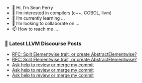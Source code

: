 - 👋 Hi, I’m Sean Perry
- 👀 I’m interested in compilers (c++, COBOL, llvm)
- 🌱 I’m currently learning ...
- 💞️ I’m looking to collaborate on ...
- 📫 How to reach me ...

<!---
s66perry/s66perry is a ✨ special ✨ repository because its `README.md` (this file) appears on your GitHub profile.
You can click the Preview link to take a look at your changes.
--->
### 📕 Latest LLVM Discourse Posts

<!-- DISCOURSE-LLVM:START -->
- [RFC: Split Elementwise trait, or create AbstractElementwise?](https://discourse.llvm.org/t/rfc-split-elementwise-trait-or-create-abstractelementwise/60705/2)
- [RFC: Split Elementwise trait, or create AbstractElementwise?](https://discourse.llvm.org/t/rfc-split-elementwise-trait-or-create-abstractelementwise/60705/1)
- [Ask help to review or merge my commit](https://discourse.llvm.org/t/ask-help-to-review-or-merge-my-commit/60702/6)
- [Ask help to review or merge my commit](https://discourse.llvm.org/t/ask-help-to-review-or-merge-my-commit/60702/5)
- [Ask help to review or merge my commit](https://discourse.llvm.org/t/ask-help-to-review-or-merge-my-commit/60702/4)
<!-- DISCOURSE-LLVM:END -->
